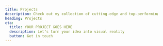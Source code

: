 ```yaml
---
title: Projects
description: Check out my collection of cutting-edge and top-performing software solutions. Feel motivated by my past projects.
heading: Projects
cta:
  title: YOUR PROJECT GOES HERE
  description: Let's turn your idea into visual reality
  button: Get in touch
---
```

